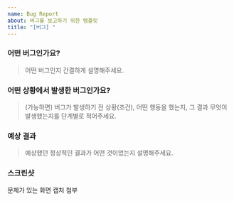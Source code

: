 ```yaml
---
name: Bug Report
about: 버그를 보고하기 위한 템플릿
title: "[버그] "
---
```


### 어떤 버그인가요?

> 어떤 버그인지 간결하게 설명해주세요.

### 어떤 상황에서 발생한 버그인가요?

> (가능하면) 버그가 발생하기 전 상황(조건), 어떤 행동을 했는지, 그 결과 무엇이 발생했는지를 단계별로 적어주세요.

### 예상 결과

> 예상했던 정상적인 결과가 어떤 것이었는지 설명해주세요.

### 스크린샷

문제가 있는 화면 캡처 첨부
